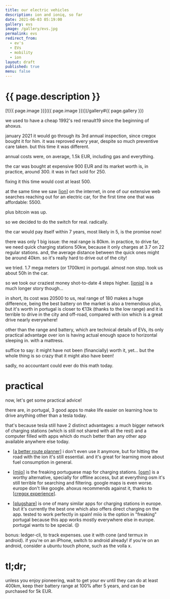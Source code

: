 ```yaml
---
title: our electric vehicles
description: ion and ioniq, so far
date: 2021-06-03 05:19:00
gallery: evs
image: /gallery/evs.jpg
permalink: evs
redirect_from:
  - ev's
  - EVs
  - mobility
  - ion
layout: draft
published: true
menu: false
---
```


# {{ page.description }}

[![{{ page.image }}]({{ page.image }})](/gallery#{{ page.gallery }})

we used to have a cheap 1992's red renault19 since the beginning of ahoxus.

january 2021 it would go through its 3rd annual inspection, since cregox bought it for him. it was reproved every year, despite so much preventive care taken. but this time it was different.

annual costs were, on average, 1.5k EUR, including gas and everything.

the car was bought at expensive 900 EUR and its market worth is, in practice, around 300. it was in fact sold for 250.

fixing it this time would cost at least 500.

at the same time we saw [[ion](/ion)] on the internet, in one of our extensive web searches reaching out for an electric car, for the first time one that was affordable: 5500.

plus bitcoin was up.

so we decided to do the switch for real. radically.

the car would pay itself within 7 years, most likely in 5, is the promise now!

there was only 1 big issue: the real range is 80km. in practice, to drive far, we need quick charging stations 50kw, because it only charges at 3.7 on 22 regular stations. and, the average distance between the quick ones might be around 40km. so it's really hard to drive out of the city!

we tried. 1.7 mega meters (or 1700km) in portugal. almost non stop. took us about 50h in the car.

so we took our craziest money shot-to-date 4 steps higher. [[ioniq](/ioniq)] is a much longer story though...

in short, its cost was 20500 to us, real range of 180 makes a huge difference, being the best battery on the market is also a tremendous plus, but it's worth in portugal is closer to €13k (thanks to the low range) and it is terrible to drive in the city and off-road, compared with ion which is a great drive nearly everywhere!

other than the range and battery, which are technical details of EVs, its only practical advantage over ion is having actual enough space to horizontal sleeping in. with a mattress.

suffice to say: it might have not been (financially) worth it, yet... but the whole thing is so crazy that it might also have been!

sadly, no accountant could ever do this math today.

# practical

now, let's get some practical advice!

there are, in portugal, 3 good apps to make life easier on learning how to drive anything other than a tesla today.

that's because tesla still have 2 distinct advantages: a much bigger network of charging stations (which is still not shared with all the rest) and a computer filled with apps which do much better than any other app available anywhere else today.

- [[a better route planner](//abetterrouteplanner.com/)] i don't even use it anymore, but for hitting the road with the ion it's still essential. and it's great for learning more about fuel consumption in general.

- [[miio](//www.miio.pt/)] is the freaking portuguese map for charging stations. [[osm](//www.openstreetmap.org/)] is a worthy alternative, specially for offline access, but at everything osm it's still terrible for searching and filtering. google maps is even worse. europe don't like google. ahoxus recommends against it, thanks to [[cregox experience](//cregox.net/google)].

- [[plugshare](//www.plugshare.com/)] is one of many similar apps for charging stations in europe. but it's currently the best one which also offers direct charging on the app. tested to work perfectly in spain! miio is the option in "freaking" portugal because this app works mostly everywhere else in europe. portugal wants to be special. 😒

bonus: ledger-cli, to track expenses. use it with cone (and termux in android). if you're on an iPhone, switch to android already! if you're on an android, consider a ubuntu touch phone, such as the volla x.

# tl;dr;

unless you enjoy pioneering, wait to get your ev until they can do at least 400km, keep their battery range at 100% after 5 years, and can be purchased for 5k EUR.
